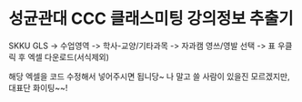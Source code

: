 # 성균관대 CCC 클래스미팅 강의정보 추출기

SKKU GLS -> 수업영역 -> 학사-교양/기타과목 -> 자과캠 영쓰/영발 선택 -> 표 우클릭 후 엑셀 다운로드(서식제외)

해당 엑셀을 코드 수정해서 넣어주시면 됩니당~ 
나 말고 쓸 사람이 있을진 모르겠지만, 대표단 화이팅~~!
